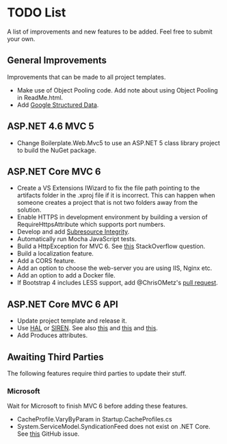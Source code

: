 # TODO List

A list of improvements and new features to be added. Feel free to submit your own.

## General Improvements

Improvements that can be made to all project templates.

- Make use of Object Pooling code. Add note about using Object Pooling in ReadMe.html.
- Add [Google Structured Data](https://developers.google.com/structured-data/).

## ASP.NET 4.6 MVC 5

- Change Boilerplate.Web.Mvc5 to use an ASP.NET 5 class library project to build the NuGet package.

## ASP.NET Core MVC 6

- Create a VS Extensions IWizard to fix the file path pointing to the artifacts folder in the .xproj file if it is incorrect. This can happen when someone creates a project that is not two folders away from the solution.
- Enable HTTPS in development environment by building a version of RequireHttpsAttribute which supports port numbers.
- Develop and add [Subresource Integrity](https://scotthelme.co.uk/subresource-integrity/).
- Automatically run Mocha JavaScript tests.
- Build a HttpException for MVC 6. See [this](http://stackoverflow.com/questions/31054012/asp-net-5-mvc-6-equivalent-of-httpexception) StackOverflow question.
- Build a localization feature.
- Add a CORS feature.
- Add an option to choose the web-server you are using IIS, Nginx etc.
- Add an option to add a Docker file.
- If Bootstrap 4 includes LESS support, add @ChrisOMetz's [pull request](https://github.com/RehanSaeed/ASP.NET-MVC-Boilerplate/pulls).

## ASP.NET Core MVC 6 API

- Update project template and release it.
- Use [HAL](https://github.com/mikekelly/hal_specification/blob/master/hal_specification.md) or [SIREN](https://github.com/kevinswiber/siren). See also [this](http://phlyrestfully.readthedocs.org/en/latest/halprimer.html) and [this](https://msdn.microsoft.com/en-us/magazine/jj883957.aspx) and [this](https://github.com/JakeGinnivan/WebApi.Hal).
- Add Produces attributes.

## Awaiting Third Parties

The following features require third parties to update their stuff.

### Microsoft

Wait for Microsoft to finish MVC 6 before adding these features.

- CacheProfile.VaryByParam in Startup.CacheProfiles.cs
- System.ServiceModel.SyndicationFeed does not exist on .NET Core. See [this](https://github.com/dotnet/wcf/issues/76#issuecomment-111420491) GitHub issue.
